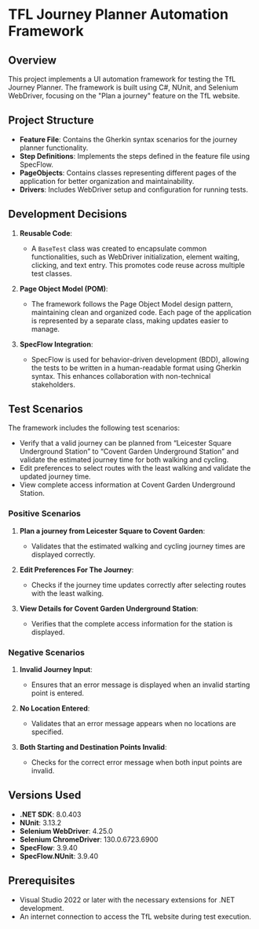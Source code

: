 # TFL Journey Planner Automation Framework

## Overview
This project implements a UI automation framework for testing the TfL Journey Planner. The framework is built using C#, NUnit, and Selenium WebDriver, focusing on the "Plan a journey" feature on the TfL website.

## Project Structure
- **Feature File**: Contains the Gherkin syntax scenarios for the journey planner functionality.
- **Step Definitions**: Implements the steps defined in the feature file using SpecFlow.
- **PageObjects**: Contains classes representing different pages of the application for better organization and maintainability.
- **Drivers**: Includes WebDriver setup and configuration for running tests.

## Development Decisions
1. **Reusable Code**: 
   - A `BaseTest` class was created to encapsulate common functionalities, such as WebDriver initialization, element waiting, clicking, and text entry. This promotes code reuse across multiple test classes.

2. **Page Object Model (POM)**:
   - The framework follows the Page Object Model design pattern, maintaining clean and organized code. Each page of the application is represented by a separate class, making updates easier to manage.

3. **SpecFlow Integration**:
   - SpecFlow is used for behavior-driven development (BDD), allowing the tests to be written in a human-readable format using Gherkin syntax. This enhances collaboration with non-technical stakeholders.

## Test Scenarios
The framework includes the following test scenarios:
- Verify that a valid journey can be planned from “Leicester Square Underground Station” to “Covent Garden Underground Station” and validate the estimated journey time for both walking and cycling.
- Edit preferences to select routes with the least walking and validate the updated journey time.
- View complete access information at Covent Garden Underground Station.

### Positive Scenarios
1. **Plan a journey from Leicester Square to Covent Garden**:
   - Validates that the estimated walking and cycling journey times are displayed correctly.

2. **Edit Preferences For The Journey**:
   - Checks if the journey time updates correctly after selecting routes with the least walking.

3. **View Details for Covent Garden Underground Station**:
   - Verifies that the complete access information for the station is displayed.

### Negative Scenarios
1. **Invalid Journey Input**:
   - Ensures that an error message is displayed when an invalid starting point is entered.

2. **No Location Entered**:
   - Validates that an error message appears when no locations are specified.

3. **Both Starting and Destination Points Invalid**:
   - Checks for the correct error message when both input points are invalid.

## Versions Used
- **.NET SDK**: 8.0.403
- **NUnit**: 3.13.2
- **Selenium WebDriver**: 4.25.0
- **Selenium ChromeDriver**: 130.0.6723.6900
- **SpecFlow**: 3.9.40
- **SpecFlow.NUnit**: 3.9.40

## Prerequisites
- Visual Studio 2022 or later with the necessary extensions for .NET development.
- An internet connection to access the TfL website during test execution.
